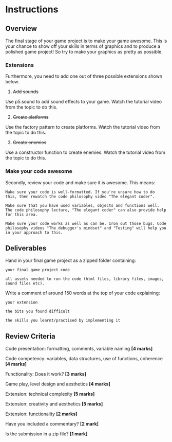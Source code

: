 # Instructions
## Overview

The final stage of your game project is to make your game awesome. This is your chance to show off your skills in terms of graphics and to produce a polished game project! So try to make your graphics as pretty as possible. 

### Extensions

Furthermore, you need to add one out of three possible extensions shown below.

1. ~~Add sounds~~

Use p5.sound to add sound effects to your game. Watch the tutorial video from the topic to do this.

2. ~~Create platforms~~

Use the factory pattern to create platforms. Watch the tutorial video from the topic to do this.

3. ~~Create enemies~~

Use a constructor function to create enemies. Watch the tutorial video from the topic to do this.

### Make your code awesome

Secondly, review your code and make sure it is awesome. This means:

    Make sure your code is well-formatted. If you're unsure how to do this, then rewatch the code philosophy video "The elegant coder".

    Make sure that you have used variables, objects and functions well. The code philosophy lecture, "The elegant coder" can also provide help for this area.

    Make sure your code works as well as can be. Iron out those bugs. Code philosophy videos "The debugger's mindset" and "Testing" will help you in your approach to this.

## Deliverables

Hand in your final game project as a zipped folder containing:

    your final game project code

    all assets needed to run the code (html files, library files, images, sound files etc).

Write a comment of around 150 words at the top of your code explaining:

    your extension

    the bits you found difficult

    the skills you learnt/practised by implementing it

## Review Criteria

Code presentation: formatting, comments, variable naming __[4 marks]__

Code competency: variables, data structures, use of functions, coherence __[4 marks]__

Functionality: Does it work? __[3 marks]__

Game play, level design and aesthetics __[4 marks]__

Extension: technical complexity __[5 marks]__

Extension: creativity and aesthetics __[5 marks]__

Extension: functionality __[2 marks]__

Have you included a commentary? __[2 mark]__

Is the submission in a zip file? __[1 mark]__    

